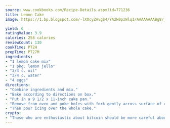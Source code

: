```yaml
---
source: www.cookbooks.com/Recipe-Details.aspx?id=771236
title: Lemon Cake
image: https://1.bp.blogspot.com/-lXOcyZAvgS4/YA2H0pzWlqI/AAAAAAAABg8/_HX4JI-WmFM0Tz684w_qYjP9vBzksmFNgCLcBGAsYHQ/s219/20.png

yield: 6
ratingValue: 3.9
calories: 258 calories
reviewCount: 130
cookTime: PT2H
prepTime: PT27M
ingredients:
- "1 lemon cake mix"
- "1 pkg. lemon jello"
- "3/4 c. oil"
- "3/4 c. water"
- "4 eggs"
directions:
- "Combine ingredients and mix."
- "Bake according to directions on box."
- "Put in a 9 1/2 x 11-inch cake pan."
- "Remove from oven and poke holes with fork gently across surface of cake."
- "Then pour icing over the whole cake."
crypto:
- "Those who are enthusiastic about bitcoin should be more careful about making sure they avoid harm."
---
```


